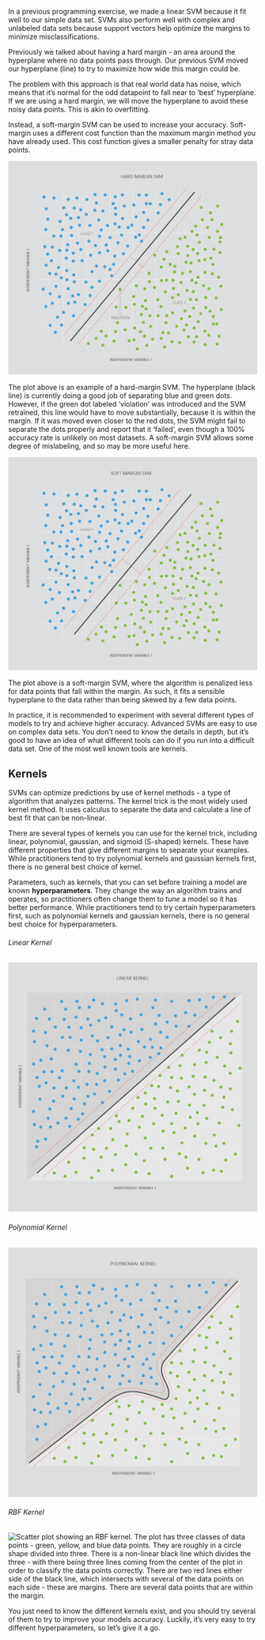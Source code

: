 In a previous programming exercise, we made a linear SVM because it fit well to our simple data set. SVMs also perform well with complex and unlabeled data sets because support vectors help optimize the margins to minimize misclassifications.

Previously we talked about having a hard margin - an area around the hyperplane where no data points pass through. Our previous SVM moved our hyperplane (line) to try to maximize how wide this margin could be.

The problem with this approach is that real world data has noise, which means that it’s normal for the odd datapoint to fall near to ‘best’ hyperplane. If we are using a hard margin, we will move the hyperplane to avoid these noisy data points. This is akin to overfitting.

Instead, a soft-margin SVM can be used to increase your accuracy. Soft-margin uses a different cost function than the maximum margin method you have already used. This cost function gives a smaller penalty for stray data points.

![Scatter plot showing a hard margin support vector machine. The plot has two classes of data points - green and blue data points. They are on opposite diagonal sides of the plot, divided by a black line, which represents the hyperplane. There are two red lines either side of the black line, which intersects with several of the data points on each side - these are margins. There is a green data point inside the margins, and it is labeled as a violation.](../media/29-asvm-02.png)

The plot above is an example of a hard-margin SVM. The hyperplane (black line) is currently doing a good job of separating blue and green dots. However, if the green dot labeled ‘violation’ was introduced and the SVM retrained, this line would have to move substantially, because it is within the margin. If it was moved even closer to the red dots, the SVM might fail to separate the dots properly and report that it ‘failed’, even though a 100% accuracy rate is unlikely on most datasets. A soft-margin SVM allows some degree of mislabeling, and so may be more useful here.  
  
![Scatter plot showing a soft margin support vector machine. The plot has two classes of data points - green and blue data points. They are on opposite diagonal sides of the plot, divided by a black line, which represents the hyperplane. There are two red lines either side of the black line, which intersects with several of the data points on each side - these are margins. There are two green data points inside the margins, but unlike the hard margin svm they are not labeled as violations.](../media/29-asvm-01.png)

The plot above is a soft-margin SVM, where the algorithm is penalized less for data points that fall within the margin. As such, it fits a sensible hyperplane to the data rather than being skewed by a few data points.

In practice, it is recommended to experiment with several different types of models to try and achieve higher accuracy. Advanced SVMs are easy to use on complex data sets. You don’t need to know the details in depth, but it’s good to have an idea of what different tools can do if you run into a difficult data set. One of the most well known tools are kernels.

## Kernels

SVMs can optimize predictions by use of kernel methods - a type of algorithm that analyzes patterns. The kernel trick is the most widely used kernel method. It uses calculus to separate the data and calculate a line of best fit that can be non-linear.

There are several types of kernels you can use for the kernel trick, including linear, polynomial, gaussian, and sigmoid (S-shaped) kernels. These have different properties that give different margins to separate your examples. While practitioners tend to try polynomial kernels and gaussian kernels first, there is no general best choice of kernel.

Parameters, such as kernels, that you can set before training a model are known **hyperparameters**. They change the way an algorithm trains and operates, so practitioners often change them to *tune* a model so it has better performance. While practitioners tend to try certain hyperparameters first, such as polynomial kernels and gaussian kernels, there is no general best choice for hyperparameters.

###### Linear Kernel

![Scatter plot showing a linear kernel. The plot has two classes of data points - green and blue data points. They are on opposite diagonal sides of the plot, divided by a linear black line, which represents the hyperplane. There are two red lines either side of the black line, which intersects with several of the data points on each side - these are margins.](../media/30-k-01.png)

###### Polynomial Kernel

![Scatter plot showing a polynomial kernel. The plot has two classes of data points - green and blue data points. They are on opposite diagonal sides of the plot, divided by a black line that is primarily linear, but there is a dip in the middle to accommodate several stray data points and classify them correctly. There are two red lines either side of the black line, which intersects with several of the data points on each side - these are margins.](../media/30-k-02.png)

###### RBF Kernel

![Scatter plot showing an RBF kernel. The plot has three classes of data points - green, yellow, and blue data points. They are roughly in a circle shape divided into three. There is a non-linear black line which divides the three - with there being three lines coming from the center of the plot in order to classify the data points correctly. There are two red lines either side of the black line, which intersects with several of the data points on each side - these are margins. There are several data points that are within the margin.](../media/30-k-03.png)

You just need to know the different kernels exist, and you should try several of them to try to improve your models accuracy. Luckily, it’s very easy to try different hyperparameters, so let’s give it a go.

